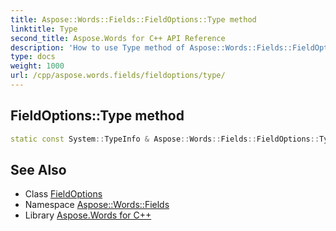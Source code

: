 ```yaml
---
title: Aspose::Words::Fields::FieldOptions::Type method
linktitle: Type
second_title: Aspose.Words for C++ API Reference
description: 'How to use Type method of Aspose::Words::Fields::FieldOptions class in C++.'
type: docs
weight: 1000
url: /cpp/aspose.words.fields/fieldoptions/type/
---
```

## FieldOptions::Type method




```cpp
static const System::TypeInfo & Aspose::Words::Fields::FieldOptions::Type()
```

## See Also

* Class [FieldOptions](../)
* Namespace [Aspose::Words::Fields](../../)
* Library [Aspose.Words for C++](../../../)
